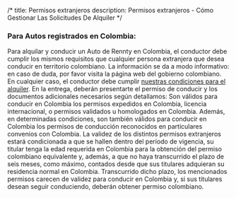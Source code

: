 /*title: Permisos extranjerosdescription: Permisos extranjeros - Cómo Gestionar Las Solicitudes De Alquiler*/### Para Autos registrados en Colombia:Para alquilar y conducir un Auto de Rennty en Colombia, el conductor debe cumplir los mismos requisitos que cualquier persona extranjera que desea conducir en territorio colombiano. La información se da a modo informativo: en caso de duda, por favor visita la página web del gobierno colombiano.En cualquier caso, el conductor debe cumplir [nuestras condiciones para el alquiler](/es/contrato). En la entrega, deberán presentarte el permiso de conducir y los documentos adicionales necesarios según detallamos:Son válidos para conducir en Colombia los permisos expedidos en Colombia, licencia internacional, o permisos validados u homologados en Colombia.Además, en determinadas condiciones, son también válidos para conducir en Colombia los permisos de conducción reconocidos en particulares convenios con Colombia.La validez de los distintos permisos extranjeros estará condicionada a que se hallen dentro del período de vigencia, su titular tenga la edad requerida en Colombia para la obtención del permiso colombiano equivalente y, además, a que no haya transcurrido el plazo de seis meses, como máximo, contados desde que sus titulares adquieran su residencia normal en Colombia. Transcurrido dicho plazo, los mencionados permisos carecen de validez para conducir en Colombia y, si sus titulares desean seguir conduciendo, deberán obtener permiso colombiano.